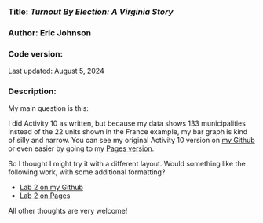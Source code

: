 ### Title: _Turnout By Election: A Virginia Story_

### Author: Eric Johnson

### Code version:

Last updated: August 5, 2024

### Description:

My main question is this:

I did Activity 10 as written, but because my data shows 133 municipalities instead of the 22 units shown in the France example, my bar graph is kind of silly and narrow.  You can see my original Activity 10 version on [my Github](https://github.com/ericdmj/unit-3/) or even easier by going to my [Pages version](https://ericdmj.github.io/unit-3/).

So I thought I might try it with a different layout.  Would something like the following work, with some additional formatting?

* [Lab 2 on my Github](https://github.com/ericdmj/lab-2/)
* [Lab 2 on Pages](https://ericdmj.github.io/lab-2/)

All other thoughts are very welcome!